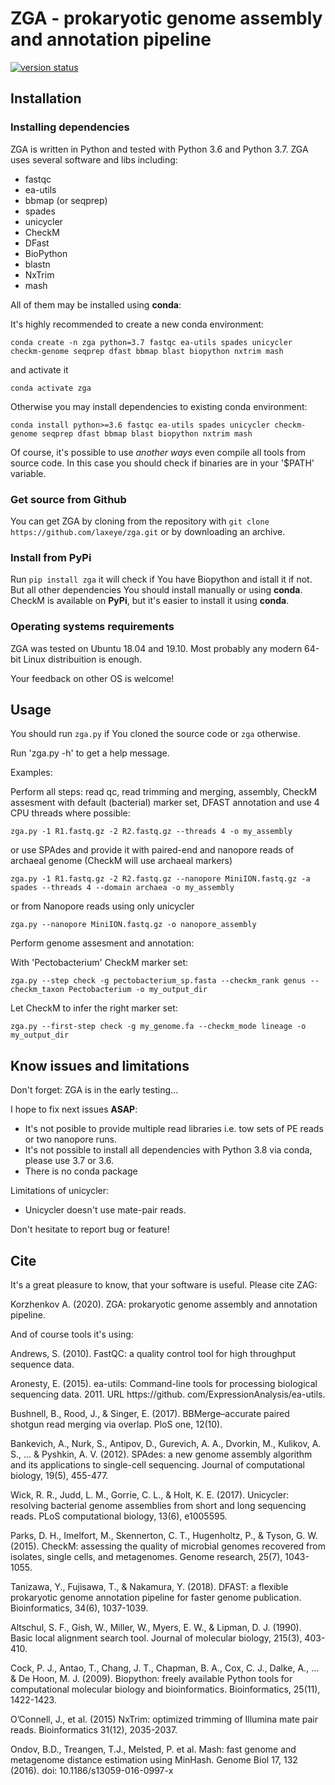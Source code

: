 # ZGA - prokaryotic genome assembly and annotation pipeline

[![version status](https://img.shields.io/pypi/v/zga.svg)](https://pypi.python.org/pypi/zga)

## Installation


### Installing dependencies

ZGA is written in Python and tested with Python 3.6 and Python 3.7. ZGA uses several software and libs including:

* fastqc
* ea-utils
* bbmap (or seqprep)
* spades
* unicycler
* CheckM
* DFast
* BioPython
* blastn
* NxTrim
* mash

All of them may be installed using **conda**:

It's highly recommended to create a new conda environment:

`conda create -n zga python=3.7 fastqc ea-utils spades unicycler checkm-genome seqprep dfast bbmap blast biopython nxtrim mash`

and activate it

`conda activate zga`


Otherwise you may install dependencies to existing conda environment:

`conda install python>=3.6 fastqc ea-utils spades unicycler checkm-genome seqprep dfast bbmap blast biopython nxtrim mash`


Of course, it's possible to use *another ways* even compile all tools from source code. In this case you should check if binaries are in your '$PATH' variable.


### Get source from Github

You can get ZGA by cloning from the repository with `git clone https://github.com/laxeye/zga.git` or by downloading an archive.


### Install from PyPi

Run `pip install zga` it will check if You have Biopython and istall it if not. But all other dependencies You should install manually or using **conda**. CheckM is available on **PyPi**, but it's easier to install it using **conda**.


### Operating systems requirements

ZGA was tested on Ubuntu 18.04 and 19.10. Most probably any modern 64-bit Linux distribuition is enough.

Your feedback on other OS is welcome!


## Usage

You should run `zga.py` if You cloned the source code or `zga` otherwise.

Run 'zga.py -h' to get a help message.

Examples:

Perform all steps: read qc, read trimming and merging, assembly, CheckM assesment with default (bacterial) marker set, DFAST annotation and use 4 CPU threads where possible:

`zga.py -1 R1.fastq.gz -2 R2.fastq.gz --threads 4 -o my_assembly`

or use SPAdes and provide it with paired-end and nanopore reads of archaeal genome (CheckM will use archaeal markers)

`zga.py -1 R1.fastq.gz -2 R2.fastq.gz --nanopore MiniION.fastq.gz -a spades --threads 4 --domain archaea -o my_assembly`

or from Nanopore reads using only unicycler

`zga.py --nanopore MiniION.fastq.gz -o nanopore_assembly`

Perform genome assesment and annotation:

With 'Pectobacterium' CheckM marker set: 

`zga.py --step check -g pectobacterium_sp.fasta --checkm_rank genus --checkm_taxon Pectobacterium -o my_output_dir`

Let CheckM to infer the right marker set: 

`zga.py --first-step check -g my_genome.fa --checkm_mode lineage -o my_output_dir`


## Know issues and limitations

Don't forget: ZGA is in the early testing...

I hope to fix next issues **ASAP**:

* It's not posible to provide multiple read libraries i.e. tow sets of PE reads or two nanopore runs. 
* It's not possible to install all dependencies with Python 3.8 via conda, please use 3.7 or 3.6.
* There is no conda package

Limitations of unicycler:

* Unicycler doesn't use mate-pair reads.

Don't hesitate to report bug or feature!


## Cite

It's a great pleasure to know, that your software is useful. Please cite ZAG: 

Korzhenkov A. (2020). ZGA: prokaryotic genome assembly and annotation pipeline.

And of course tools it's using:

Andrews, S. (2010). FastQC: a quality control tool for high throughput sequence data.

Aronesty, E. (2015). ea-utils: Command-line tools for processing biological sequencing data. 2011. URL https://github. com/ExpressionAnalysis/ea-utils.

Bushnell, B., Rood, J., & Singer, E. (2017). BBMerge–accurate paired shotgun read merging via overlap. PloS one, 12(10).

Bankevich, A., Nurk, S., Antipov, D., Gurevich, A. A., Dvorkin, M., Kulikov, A. S., ... & Pyshkin, A. V. (2012). SPAdes: a new genome assembly algorithm and its applications to single-cell sequencing. Journal of computational biology, 19(5), 455-477.

Wick, R. R., Judd, L. M., Gorrie, C. L., & Holt, K. E. (2017). Unicycler: resolving bacterial genome assemblies from short and long sequencing reads. PLoS computational biology, 13(6), e1005595.

Parks, D. H., Imelfort, M., Skennerton, C. T., Hugenholtz, P., & Tyson, G. W. (2015). CheckM: assessing the quality of microbial genomes recovered from isolates, single cells, and metagenomes. Genome research, 25(7), 1043-1055.

Tanizawa, Y., Fujisawa, T., & Nakamura, Y. (2018). DFAST: a flexible prokaryotic genome annotation pipeline for faster genome publication. Bioinformatics, 34(6), 1037-1039.

Altschul, S. F., Gish, W., Miller, W., Myers, E. W., & Lipman, D. J. (1990). Basic local alignment search tool. Journal of molecular biology, 215(3), 403-410.

Cock, P. J., Antao, T., Chang, J. T., Chapman, B. A., Cox, C. J., Dalke, A., ... & De Hoon, M. J. (2009). Biopython: freely available Python tools for computational molecular biology and bioinformatics. Bioinformatics, 25(11), 1422-1423.

O’Connell, J., et al. (2015) NxTrim: optimized trimming of Illumina mate pair reads. Bioinformatics 31(12), 2035-2037.

Ondov, B.D., Treangen, T.J., Melsted, P. et al. Mash: fast genome and metagenome distance estimation using MinHash. Genome Biol 17, 132 (2016). doi: 10.1186/s13059-016-0997-x
